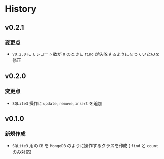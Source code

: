 # History

## v0.2.1

### 変更点
- `v0.2.0` にてレコード数が `0` のときに `find` が失敗するようになっていたのを修正

## v0.2.0

### 変更点
- `SQLite3` 操作に `update`, `remove`, `insert` を追加

## v0.1.0

### 新規作成
- `SQLite3` 用の `DB` を `MongoDB` のように操作するクラスを作成 ( `find` と `count` のみ対応)